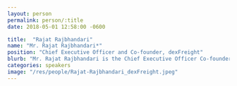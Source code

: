 ```yaml
---
layout: person
permalink: person/:title
date: 2018-05-01 12:58:00 -0600

title:  "Rajat Rajbhandari"
name: "Mr. Rajat Rajbhandari*"
position: "Chief Executive Officer and Co-founder, dexFreight"
blurb: "Mr. Rajat Rajbhandari is the Chief Executive Officer Co-founder of dexFreight."
categories: speakers
image: "/res/people/Rajat-Rajbhandari_dexFreight.jpeg"
---
```

